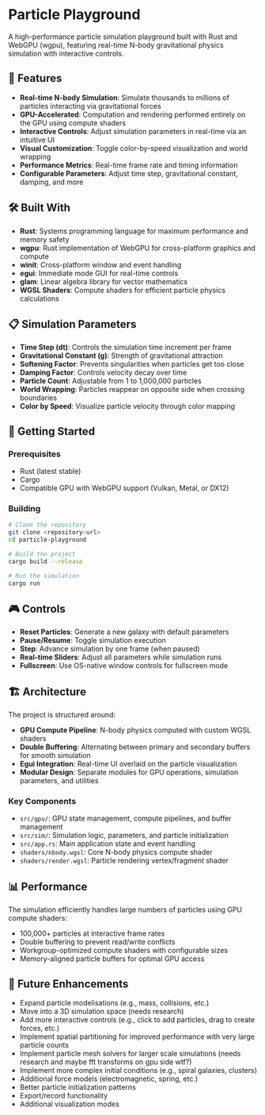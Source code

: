 # Particle Playground

A high-performance particle simulation playground built with Rust and WebGPU (wgpu), featuring real-time N-body gravitational physics simulation with interactive controls.

## 🌌 Features

- **Real-time N-body Simulation**: Simulate thousands to millions of particles interacting via gravitational forces
- **GPU-Accelerated**: Computation and rendering performed entirely on the GPU using compute shaders
- **Interactive Controls**: Adjust simulation parameters in real-time via an intuitive UI
- **Visual Customization**: Toggle color-by-speed visualization and world wrapping
- **Performance Metrics**: Real-time frame rate and timing information
- **Configurable Parameters**: Adjust time step, gravitational constant, damping, and more

## 🛠️ Built With

- **Rust**: Systems programming language for maximum performance and memory safety
- **wgpu**: Rust implementation of WebGPU for cross-platform graphics and compute
- **winit**: Cross-platform window and event handling
- **egui**: Immediate mode GUI for real-time controls
- **glam**: Linear algebra library for vector mathematics
- **WGSL Shaders**: Compute shaders for efficient particle physics calculations

## 📋 Simulation Parameters

- **Time Step (dt)**: Controls the simulation time increment per frame
- **Gravitational Constant (g)**: Strength of gravitational attraction
- **Softening Factor**: Prevents singularities when particles get too close
- **Damping Factor**: Controls velocity decay over time
- **Particle Count**: Adjustable from 1 to 1,000,000 particles
- **World Wrapping**: Particles reappear on opposite side when crossing boundaries
- **Color by Speed**: Visualize particle velocity through color mapping

## 🚀 Getting Started

### Prerequisites

- Rust (latest stable)
- Cargo
- Compatible GPU with WebGPU support (Vulkan, Metal, or DX12)

### Building

```bash
# Clone the repository
git clone <repository-url>
cd particle-playground

# Build the project
cargo build --release

# Run the simulation
cargo run
```

## 🎮 Controls

- **Reset Particles**: Generate a new galaxy with default parameters
- **Pause/Resume**: Toggle simulation execution
- **Step**: Advance simulation by one frame (when paused)
- **Real-time Sliders**: Adjust all parameters while simulation runs
- **Fullscreen**: Use OS-native window controls for fullscreen mode

## 🏗️ Architecture

The project is structured around:

- **GPU Compute Pipeline**: N-body physics computed with custom WGSL shaders
- **Double Buffering**: Alternating between primary and secondary buffers for smooth simulation
- **Egui Integration**: Real-time UI overlaid on the particle visualization
- **Modular Design**: Separate modules for GPU operations, simulation parameters, and utilities

### Key Components

- `src/gpu/`: GPU state management, compute pipelines, and buffer management
- `src/sim/`: Simulation logic, parameters, and particle initialization
- `src/app.rs`: Main application state and event handling
- `shaders/nbody.wgsl`: Core N-body physics compute shader
- `shaders/render.wgsl`: Particle rendering vertex/fragment shader

## 📊 Performance

The simulation efficiently handles large numbers of particles using GPU compute shaders:
- 100,000+ particles at interactive frame rates
- Double buffering to prevent read/write conflicts
- Workgroup-optimized compute shaders with configurable sizes
- Memory-aligned particle buffers for optimal GPU access

## 🔮 Future Enhancements

- Expand particle modelisations (e.g., mass, collisions, etc.)
- Move into a 3D simulation space (needs research)
- Add more interactive controls (e.g., click to add particles, drag to create forces, etc.)
- Implement spatial partitioning for improved performance with very large particle counts
- Implement particle mesh solvers for larger scale simulations (needs research and maybe fft transforms on gpu side wtf?)
- Implement more complex initial conditions (e.g., spiral galaxies, clusters)
- Additional force models (electromagnetic, spring, etc.)
- Better particle initialization patterns
- Export/record functionality
- Additional visualization modes